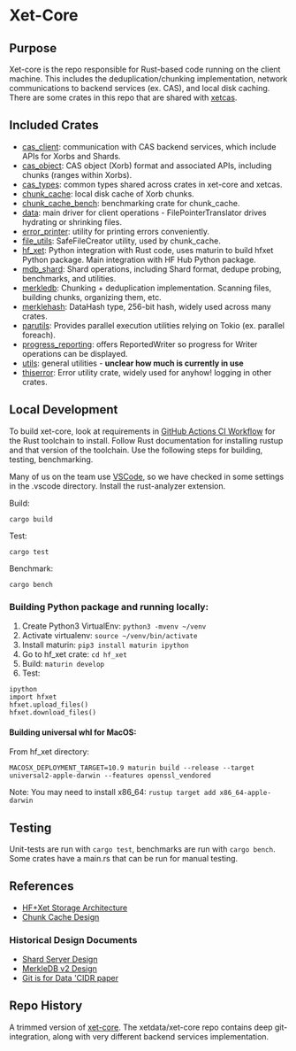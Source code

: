 # Xet-Core

## Purpose

Xet-core is the repo responsible for Rust-based code running on the client machine. This includes the deduplication/chunking implementation, network communications to backend services (ex. CAS), and local disk caching. There are some crates in this repo that are shared with [xetcas](https://github.com/huggingface-internal/xetcas).

## Included Crates

* [cas_client](src/cas_client): communication with CAS backend services, which include APIs for Xorbs and Shards.
* [cas_object](src/cas_object): CAS object (Xorb) format and associated APIs, including chunks (ranges within Xorbs).
* [cas_types](src/cas_types): common types shared across crates in xet-core and xetcas.
* [chunk_cache](src/chunk_cache): local disk cache of Xorb chunks.
* [chunk_cache_bench](src/chunk_cache_bench): benchmarking crate for chunk_cache.
* [data](src/data): main driver for client operations - FilePointerTranslator drives hydrating or shrinking files.
* [error_printer](src/error_printer): utility for printing errors conveniently.
* [file_utils](src/file_utils): SafeFileCreator utility, used by chunk_cache.
* [hf_xet](src/hf_xet): Python integration with Rust code, uses maturin to build hfxet Python package. Main integration with HF Hub Python package.
* [mdb_shard](src/mdb_shard): Shard operations, including Shard format, dedupe probing, benchmarks, and utilities.
* [merkledb](src/merkdledb): Chunking + deduplication implementation. Scanning files, building chunks, organizing them, etc.
* [merklehash](src/merklehash): DataHash type, 256-bit hash, widely used across many crates.
* [parutils](src/parutils): Provides parallel execution utilities relying on Tokio (ex. parallel foreach).
* [progress_reporting](src/progress_reporting): offers ReportedWriter so progress for Writer operations can be displayed.
* [utils](src/utils): general utilities - **unclear how much is currently in use**
* [thiserror](src/thiserror): Error utility crate, widely used for anyhow! logging in other crates.

## Local Development

To build xet-core, look at requirements in [GitHub Actions CI Workflow](.github/workflows/ci.yml) for the Rust toolchain to install. Follow Rust documentation for installing rustup and that version of the toolchain. Use the following steps for building, testing, benchmarking.

Many of us on the team use [VSCode](https://code.visualstudio.com/), so we have checked in some settings in the .vscode directory. Install the rust-analyzer extension.

Build:

```
cargo build
```

Test:

```
cargo test
```

Benchmark:
```
cargo bench
```

### Building Python package and running locally:

1. Create Python3 VirtualEnv: `python3 -mvenv ~/venv`
2. Activate virtualenv: `source ~/venv/bin/activate`
3. Install maturin: `pip3 install maturin ipython`
4. Go to hf_xet crate: `cd hf_xet`
5. Build: `maturin develop`
6. Test: 
```
ipython
import hfxet 
hfxet.upload_files()
hfxet.download_files()
```

#### Building universal whl for MacOS:

From hf_xet directory:
```
MACOSX_DEPLOYMENT_TARGET=10.9 maturin build --release --target universal2-apple-darwin --features openssl_vendored
```

Note: You may need to install x86_64: `rustup target add x86_64-apple-darwin`

## Testing

Unit-tests are run with `cargo test`, benchmarks are run with `cargo bench`. Some crates have a main.rs that can be run for manual testing.

## References

* [HF+Xet Storage Architecture](https://www.notion.so/huggingface2/Introduction-To-XetHub-Storage-Architecture-And-The-Integration-Path-54c3d14c682c4e41beab2364f273fc35?pvs=4)
* [Chunk Cache Design](https://www.notion.so/huggingface2/Client-Data-Cache-10b1384ebcac80b59516d5ae258a17a7?pvs=4)

### Historical Design Documents
* [Shard Server Design](https://www.notion.so/huggingface2/MerkleDBv2-Xet-CLI-Shard-Server-b634a45c35fc4832ae5ac477b99f50de?pvs=4)
* [MerkleDB v2 Design](https://www.notion.so/huggingface2/MerkleDB-v2-1130ea85f14d49dc8de8ebef64cc33dd?pvs=4)
* [Git is for Data 'CIDR paper](https://xethub.com/blog/git-is-for-data-published-in-cidr-2023)

## Repo History

A trimmed version of [xet-core](https://github.com/xetdata/xet-core). The xetdata/xet-core repo contains deep git-integration, along with very different backend services implementation.
